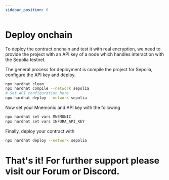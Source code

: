 ```yaml
---
sidebar_position: 6
---
```


# Deploy onchain

To deploy the contract onchain and test it with real encryption, we need to provide the project with an API key of a node which handles interaction with the Sepolia testnet.

The general process for deployment is compile the project for Sepolia, configure the API key and deploy.
```bash
npx hardhat clean
npx hardhat compile --network sepolia
# Set API configuration here
npx hardhat deploy --network sepolia 
```
Now set your Mnemonic and API key with the following
```bash
npx hardhat set vars MNEMONIC
npx hardhat set vars INFURA_API_KEY
```

Finally, deploy your contract with
```bash
npx hardhat deploy --network sepolia 
```

# That's it! For further support please visit our Forum or Discord. 

